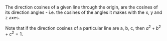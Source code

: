 The direction cosines of a given line through the origin, are the
cosines of its direction angles - i.e. the cosines of the angles it
makes with the x, y and z axes.

Note that if the direction cosines of a particular line are a, b, c,
then $a^{2}+b^{2}+c^{2}=1.$
